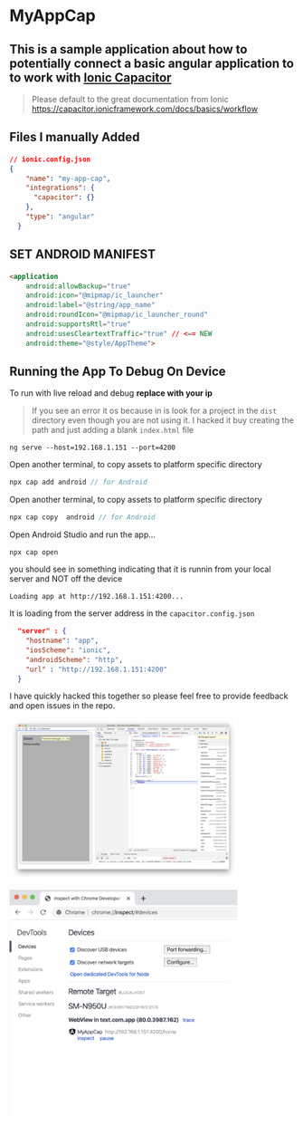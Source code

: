 # MyAppCap

## This is a sample application about how to potentially connect a basic angular application to to work with [Ionic Capacitor](https://capacitor.ionicframework.com/)

> Please default to the great documentation from Ionic https://capacitor.ionicframework.com/docs/basics/workflow

## Files I manually Added

```json
// ionic.config.json
{
    "name": "my-app-cap",
    "integrations": {
      "capacitor": {}
    },
    "type": "angular"
  }
```  

## SET ANDROID MANIFEST
```html
<application
    android:allowBackup="true"
    android:icon="@mipmap/ic_launcher"
    android:label="@string/app_name"
    android:roundIcon="@mipmap/ic_launcher_round"
    android:supportsRtl="true"
    android:usesCleartextTraffic="true" // <== NEW
    android:theme="@style/AppTheme">
```        

## Running the App To Debug On Device
To run with live reload and debug **replace with your ip**
> If you see an error it os because in is look for a project in the `dist` directory even though you are not using it. I hacked it buy creating the path and just adding a blank `index.html` file
```
ng serve --host=192.168.1.151 --port=4200
```

Open another terminal, to copy assets to platform specific directory
```c
npx cap add android // for Android
```
Open another terminal, to copy assets to platform specific directory
```c
npx cap copy  android // for Android
```
Open Android Studio and run the app...
```
npx cap open
```
you should see in something indicating that it is runnin from your local server and NOT off the device
```
Loading app at http://192.168.1.151:4200...
```
It is loading from the server address in the `capacitor.config.json`

```json
  "server" : {
    "hostname": "app",
    "iosScheme": "ionic",
    "androidScheme": "http",
    "url" : "http://192.168.1.151:4200"
  }
```
I have quickly hacked this together so please feel free to provide feedback and open issues in the repo.
<p>
<img src='readme-images/screen-shot-of-device-debugging.png' width='80%'/>
</p>
<p>
<img src='readme-images/chrome-tools-connected-to-device.png' width='80%'/>
</p>
